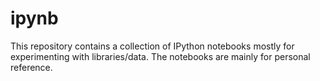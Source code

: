 ipynb
=====

This repository contains a collection of IPython notebooks mostly for experimenting with libraries/data. 
The notebooks are mainly for personal reference. 
